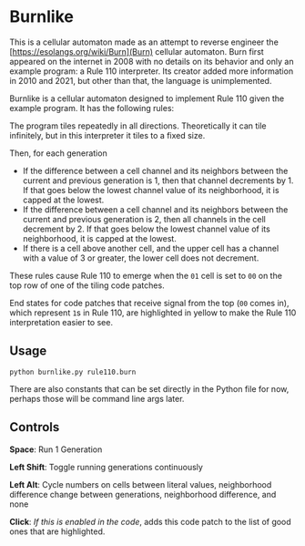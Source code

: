 # Burnlike

This is a cellular automaton made as an attempt to reverse engineer the [https://esolangs.org/wiki/Burn](Burn) cellular automaton. Burn first appeared on the internet in 2008 with no details on its behavior and only an example program: a Rule 110 interpreter. Its creator added more information in 2010 and 2021, but other than that, the language is unimplemented.

Burnlike is a cellular automaton designed to implement Rule 110 given the example program. It has the following rules:

The program tiles repeatedly in all directions. Theoretically it can tile infinitely, but in this interpreter it tiles to a fixed size.

Then, for each generation

* If the difference between a cell channel and its neighbors between the current and previous generation is 1, then that channel decrements by 1. If that goes below the lowest channel value of its neighborhood, it is capped at the lowest.
* If the difference between a cell channel and its neighbors between the current and previous generation is 2, then all channels in the cell decrement by 2. If that goes below the lowest channel value of its neighborhood, it is capped at the lowest.
* If there is a cell above another cell, and the upper cell has a channel with a value of 3 or greater, the lower cell does not decrement.

These rules cause Rule 110 to emerge when the `01` cell is set to `00` on the top row of one of the tiling code patches.

End states for code patches that receive signal from the top (`00` comes in), which represent `1`s in Rule 110, are highlighted in yellow to make the Rule 110 interpretation easier to see.

## Usage

```python burnlike.py rule110.burn```

There are also constants that can be set directly in the Python file for now, perhaps those will be command line args later.

## Controls

**Space**: Run 1 Generation

**Left Shift**: Toggle running generations continuously

**Left Alt**: Cycle numbers on cells between literal values, neighborhood difference change between generations, neighborhood difference, and none

**Click**: *If this is enabled in the code*, adds this code patch to the list of good ones that are highlighted.